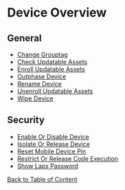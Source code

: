 # Device Overview

<a name='device-general'></a>
## General
  - [Change Grouptag](general/change-grouptag.md)
  - [Check Updatable Assets](general/check-updatable-assets.md)
  - [Enroll Updatable Assets](general/enroll-updatable-assets.md)
  - [Outphase Device](general/outphase-device.md)
  - [Rename Device](general/rename-device.md)
  - [Unenroll Updatable Assets](general/unenroll-updatable-assets.md)
  - [Wipe Device](general/wipe-device.md)
<a name='device-security'></a>
## Security
  - [Enable Or Disable Device](security/enable-or-disable-device.md)
  - [Isolate Or Release Device](security/isolate-or-release-device.md)
  - [Reset Mobile Device Pin](security/reset-mobile-device-pin.md)
  - [Restrict Or Release Code Execution](security/restrict-or-release-code-execution.md)
  - [Show Laps Password](security/show-laps-password.md)

[Back to Table of Content](../../README.md)

